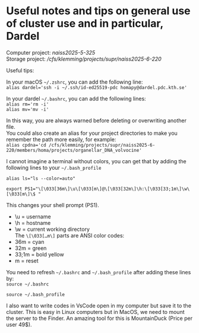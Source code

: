 # Useful notes and tips on general use of cluster use and in particular, Dardel

Computer project: *naiss2025-5-325* <br>
Storage project: */cfs/klemming/projects/supr/naiss2025-6-220*

Useful tips:

In your macOS `~/.zshrc`, you can add the following line: <br>
`alias dardel='ssh -i ~/.ssh/id-ed25519-pdc homapy@dardel.pdc.kth.se'`

In your dardel `~/.bashrc`, you can add the following lines: <br>
`alias rm='rm -i'` <br>
`alias mv='mv -i'`

In this way, you are always warned before deleting or overwriting another file. <br>
You could also create an alias for your project directories to make you remember the path more easily, for example: <br>
`alias cpdna='cd /cfs/klemming/projects/supr/naiss2025-6-220/members/homa/projects/organellar_DNA_volvocine'`

I cannot imagine a terminal without colors, you can get that by adding the following lines to your `~/.bash_profile`

`alias ls="ls --color=auto"`

`export PS1="\[\033[36m\]\u\[\033[m\]@\[\033[32m\]\h:\[\033[33;1m\]\w\[\033[m\]\$ "`

This changes your shell prompt (PS1). <br>
- \u = username <br>
- \h = hostname <br>
- \w = current working directory <br>
The `\[\033[…m\]` parts are ANSI color codes: <br> 
- 36m = cyan <br>
- 32m = green <br>
- 33;1m = bold yellow <br>
- m = reset

You need to refresh `~/.bashrc` and `~/.bash_profile` after adding these lines by: <br>
`source ~/.bashrc`

`source ~/.bash_profile`

I also want to write codes in VsCode open in my computer but save it to the cluster. This is easy in Linux computers but in MacOS, we need to mount the server to the Finder. An amazing tool for this is MountainDuck (Price per user 49$).

